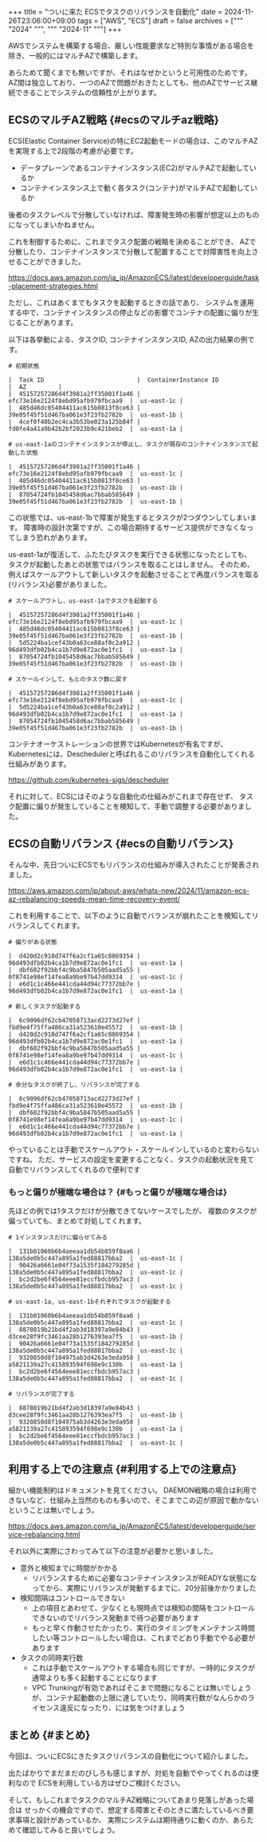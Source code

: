 +++
title = "ついに来た ECSでタスクのリバランスを自動化"
date = 2024-11-26T23:06:00+09:00
tags = ["AWS", "ECS"]
draft = false
archives = ["""
  "2024"
  """, """
  "2024-11"
  """]
+++

AWSでシステムを構築する場合、厳しい性能要求など特別な事情がある場合を除き、一般的にはマルチAZで構築します。

あらためて聞くまでも無いですが、それはなぜかというと可用性のためです。
AZ間は独立しており、一つのAZで問題がおきたとしても、他のAZでサービス継続できることでシステムの信頼性が上がります。


## ECSのマルチAZ戦略 {#ecsのマルチaz戦略}

ECS(Elastic Container Service)の特にEC2起動モードの場合は、このマルチAZを実現する上で2段階の考慮が必要です。

-   データプレーンであるコンテナインスタンス(EC2)がマルチAZで起動しているか
-   コンテナインスタンス上で動く各タスク(コンテナ)がマルチAZで起動しているか

後者のタスクレベルで分散していなければ、障害発生時の影響が想定以上のものになってしまいかねません。

これを制御するために、これまでタスク配置の戦略を決めることができ、
AZで分散したり、コンテナインスタンスで分散して配置することで対障害性を向上させることができました。

<https://docs.aws.amazon.com/ja_jp/AmazonECS/latest/developerguide/task-placement-strategies.html>

ただし、これはあくまでもタスクを起動するときの話であり、
システムを運用する中で、コンテナインスタンスの停止などの影響でコンテナの配置に偏りが生じることがあります。

以下は各挙動による、タスクID, コンテナインスタンスID, AZの出力結果の例です。

```text
# 初期状態

|  Task ID                          |  ContainerInstance ID              |  AZ         |
|  45157257286d4f3981a2ff35001f1a46 |  efc73e16e2124f8ebd95afb979fbcaa9  |  us-east-1c |
|  485d46dc05404411ac615b0813f8ce63 |  39e05f45f51d467ba061e3f23fb2782b  |  us-east-1b |
|  4cef0f40b2ec4ca3b53be023a125b84f |  fd0fe4a41a9b42b2bf2023b9c421beb2  |  us-east-1a |

# us-east-1aのコンテナインスタンスが停止し、タスクが既存のコンテナインスタンスで起動した状態

|  45157257286d4f3981a2ff35001f1a46 |  efc73e16e2124f8ebd95afb979fbcaa9  |  us-east-1c |
|  485d46dc05404411ac615b0813f8ce63 |  39e05f45f51d467ba061e3f23fb2782b  |  us-east-1b |
|  87054724fb1045458d6ac7bbab585649 |  39e05f45f51d467ba061e3f23fb2782b  |  us-east-1b |
```

この状態では、us-east-1bで障害が発生するとタスクが2つダウンしてしまいます。
障害時の設計次第ですが、この場合期待するサービス提供ができなくなってしまう恐れがあります。

us-east-1aが復活して、ふたたびタスクを実行できる状態になったとしても、
タスクが起動したあとの状態ではバランスを取ることはしません。
そのため、例えばスケールアウトして新しいタスクを起動させることで再度バランスを取る(リバランス)必要がありました。

```text
# スケールアウトし、us-east-1aでタスクを起動する

|  45157257286d4f3981a2ff35001f1a46 |  efc73e16e2124f8ebd95afb979fbcaa9  |  us-east-1c |
|  485d46dc05404411ac615b0813f8ce63 |  39e05f45f51d467ba061e3f23fb2782b  |  us-east-1b |
|  5d5224ba1cef43b0a63ce88af0c2a912 |  96d493dfb02b4ca1b7d9e872ac0e1fc1  |  us-east-1a |
|  87054724fb1045458d6ac7bbab585649 |  39e05f45f51d467ba061e3f23fb2782b  |  us-east-1b |

# スケールインして、もとのタスク数に戻す

|  45157257286d4f3981a2ff35001f1a46 |  efc73e16e2124f8ebd95afb979fbcaa9  |  us-east-1c |
|  5d5224ba1cef43b0a63ce88af0c2a912 |  96d493dfb02b4ca1b7d9e872ac0e1fc1  |  us-east-1a |
|  87054724fb1045458d6ac7bbab585649 |  39e05f45f51d467ba061e3f23fb2782b  |  us-east-1b |
```

コンテナオーケストレーションの世界ではKubernetesが有名ですが、
Kubernetesには、Deschedulerと呼ばれるこのリバランスを自動化してくれる仕組みがあります。

<https://github.com/kubernetes-sigs/descheduler>

それに対して、ECSにはそのような自動化の仕組みがこれまで存在せず、
タスク配置に偏りが発生していることを検知して、手動で調整する必要がありました。


## ECSの自動リバランス {#ecsの自動リバランス}

そんな中、先日ついにECSでもリバランスの仕組みが導入されたことが発表されました。

<https://aws.amazon.com/jp/about-aws/whats-new/2024/11/amazon-ecs-az-rebalancing-speeds-mean-time-recovery-event/>

これを利用することで、以下のように自動でバランスが崩れたことを検知してリバランスしてくれます。

```text
# 偏りがある状態

|  d420d2c918d747f6a2cf1a65c8869354 |  96d493dfb02b4ca1b7d9e872ac0e1fc1  |  us-east-1a |
|  dbf602f92bbf4c9ba5847b505aad5a55 |  0f8741e98ef14fea8a9be97b47dd9314  |  us-east-1c |
|  e6d1c1c466e441cda44d94c77372bb7e |  96d493dfb02b4ca1b7d9e872ac0e1fc1  |  us-east-1a |

# 新しくタスクが起動する

|  6c9096df62cb47058713acd2273d27ef |  fbd9e4f75ffa486ca31a523610e45572  |  us-east-1b |
|  d420d2c918d747f6a2cf1a65c8869354 |  96d493dfb02b4ca1b7d9e872ac0e1fc1  |  us-east-1a |
|  dbf602f92bbf4c9ba5847b505aad5a55 |  0f8741e98ef14fea8a9be97b47dd9314  |  us-east-1c |
|  e6d1c1c466e441cda44d94c77372bb7e |  96d493dfb02b4ca1b7d9e872ac0e1fc1  |  us-east-1a |

# 余分なタスクが終了し、リバランスが完了する

|  6c9096df62cb47058713acd2273d27ef |  fbd9e4f75ffa486ca31a523610e45572  |  us-east-1b |
|  dbf602f92bbf4c9ba5847b505aad5a55 |  0f8741e98ef14fea8a9be97b47dd9314  |  us-east-1c |
|  e6d1c1c466e441cda44d94c77372bb7e |  96d493dfb02b4ca1b7d9e872ac0e1fc1  |  us-east-1a |
```

やっていることは手動でスケールアウト・スケールインしているのと変わらないですね。
ただ、サービスの設定を変更することなく、タスクの起動状況を見て自動でリバランスしてくれるので便利です


### もっと偏りが極端な場合は？ {#もっと偏りが極端な場合は}

先ほどの例では1タスクだけが分散できてないケースでしたが、
複数のタスクが偏っていても、まとめて対処してくれます。

```text
# 1インスタンスだけに偏らせてみる

|  131b81060b6b4aeeaa1db54b859f8aa6 |  138a5de0b5c447a895a1fed88817bba2  |  us-east-1c |
|  90426a6661e04f73a1535f184279285d |  138a5de0b5c447a895a1fed88817bba2  |  us-east-1c |
|  bc2d2be6f4564eee81eccfbdcb957ac3 |  138a5de0b5c447a895a1fed88817bba2  |  us-east-1c |

# us-east-1a, us-east-1bそれぞれでタスクが起動する

|  131b81060b6b4aeeaa1db54b859f8aa6 |  138a5de0b5c447a895a1fed88817bba2  |  us-east-1c |
|  8878019b21bd4f2ab3d18397a9e84b43 |  d3cee28f9fc3461aa28b1276393ea7f5  |  us-east-1b |
|  90426a6661e04f73a1535f184279285d |  138a5de0b5c447a895a1fed88817bba2  |  us-east-1c |
|  9320850d8f104975ab3d4263e3eda958 |  a5821139a27c415893594f698e9c130b  |  us-east-1a |
|  bc2d2be6f4564eee81eccfbdcb957ac3 |  138a5de0b5c447a895a1fed88817bba2  |  us-east-1c |

# リバランスが完了する

|  8878019b21bd4f2ab3d18397a9e84b43 |  d3cee28f9fc3461aa28b1276393ea7f5  |  us-east-1b |
|  9320850d8f104975ab3d4263e3eda958 |  a5821139a27c415893594f698e9c130b  |  us-east-1a |
|  bc2d2be6f4564eee81eccfbdcb957ac3 |  138a5de0b5c447a895a1fed88817bba2  |  us-east-1c |
```


## 利用する上での注意点 {#利用する上での注意点}

細かい機能制約はドキュメントを見てください。
DAEMON戦略の場合は利用できないなど、仕組み上当然のものも多いので、そこまでこの辺が原因で動かないということは無いでしょう。

<https://docs.aws.amazon.com/ja_jp/AmazonECS/latest/developerguide/service-rebalancing.html>

それ以外に実際にさわってみて以下の注意が必要かと思いました。

-   意外と検知までに時間がかかる
    -   リバランスするために必要なコンテナインスタンスがREADYな状態になってから、実際にリバランスが発動するまでに、20分前後かかりました
-   検知間隔はコントロールできない
    -   上の項目とあわせて、少なくとも現時点では検知の間隔をコントロールできないのでリバランス発動まで待つ必要があります
    -   もっと早く作動させたかったり、実行のタイミングをメンテナンス時間したい等コントロールしたい場合は、これまでどおり手動でやる必要があります
-   タスクの同時実行数
    -   これは手動でスケールアウトする場合も同じですが、一時的にタスクが通常よりも多く起動することになります
    -   VPC Trunkingが有効であればそこまで問題になることは無いでしょうが、コンテナ起動数の上限に達していたり、同時実行数がなんらかのライセンス違反になったり、には気をつけましょう


## まとめ {#まとめ}

今回は、ついにECSにきたタスクリバランスの自動化について紹介しました。

出たばかりでまだまだのびしろも感じますが、対処を自動でやってくれるのは便利なので
ECSを利用している方はぜひご検討ください。

そして、もしこれまでタスクのマルチAZ戦略についてあまり見落しがあった場合は
せっかくの機会ですので、想定する障害とそのときに満たしているべき要求事項と設計があっているか、
実際にシステムは期待通りに動くのか、あらためて確認してみると良いでしょう。
